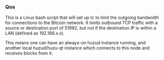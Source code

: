 ### Qos ###

This is a Linux bash script that will set up tc to limit the outgoing bandwidth for connections to the Bitcoin network. It limits outbound TCP traffic with a source or destination port of 51992, but not if the destination IP is within a LAN (defined as 192.168.x.x).

This means one can have an always-on huzud instance running, and another local huzud/huzu-qt instance which connects to this node and receives blocks from it.
